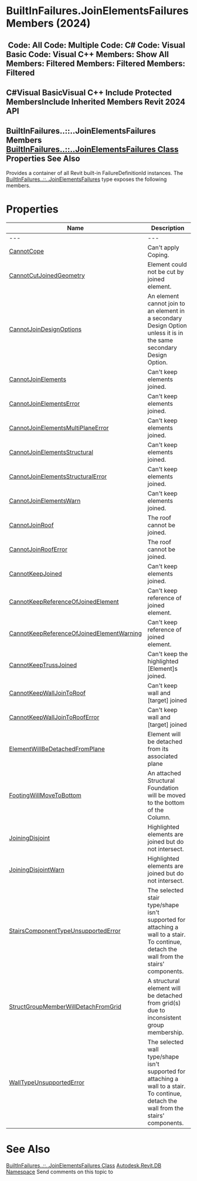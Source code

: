 # BuiltInFailures.JoinElementsFailures Members (2024)

﻿
 Code: All Code: Multiple Code: C# Code: Visual Basic Code: Visual C++  Members: Show All Members: Filtered Members: Filtered Members: Filtered   
---  
C#Visual BasicVisual C++
Include Protected MembersInclude Inherited Members
Revit 2024 API  
---  
BuiltInFailures..::..JoinElementsFailures Members  
[BuiltInFailures..::..JoinElementsFailures Class](2d7e4353-c24a-38d5-f3aa-3cbc2cb92698.md "BuiltInFailures.JoinElementsFailures Class") Properties See Also  
---  
Provides a container of all Revit built-in FailureDefinitionId instances.
The [BuiltInFailures..::..JoinElementsFailures](2d7e4353-c24a-38d5-f3aa-3cbc2cb92698.md "BuiltInFailures.JoinElementsFailures Class") type exposes the following members.
# Properties
| Name | Description |
| --- | --- |
| --- | --- | --- |
| [CannotCope](fa79d15f-4fdc-a3c6-a93a-1c95f9da1bdf.md "CannotCope Property") | Can't apply Coping. |
| [CannotCutJoinedGeometry](4c14e807-61ac-69bf-d6a7-6c4651b0f136.md "CannotCutJoinedGeometry Property") | Element could not be cut by joined element. |
| [CannotJoinDesignOptions](8f0e7335-c831-7bf8-f87c-01166ac8a93c.md "CannotJoinDesignOptions Property") | An element cannot join to an element in a secondary Design Option unless it is in the same secondary Design Option. |
| [CannotJoinElements](fdb603c0-d339-3693-1374-cefaa274aba2.md "CannotJoinElements Property") | Can't keep elements joined. |
| [CannotJoinElementsError](0d64e116-5fb4-ce3d-a30b-1ab6258aeea3.md "CannotJoinElementsError Property") | Can't keep elements joined. |
| [CannotJoinElementsMultiPlaneError](0d7d5708-4e83-4961-a7f3-bd1899072453.md "CannotJoinElementsMultiPlaneError Property") | Can't keep elements joined. |
| [CannotJoinElementsStructural](4e3b41ea-7231-b07a-0870-ea7742e6d67f.md "CannotJoinElementsStructural Property") | Can't keep elements joined. |
| [CannotJoinElementsStructuralError](7bfe838f-839c-3e53-c410-a0ca9c68b742.md "CannotJoinElementsStructuralError Property") | Can't keep elements joined. |
| [CannotJoinElementsWarn](98b22907-0e37-4fad-237e-6641e15c0aa7.md "CannotJoinElementsWarn Property") | Can't keep elements joined. |
| [CannotJoinRoof](347bb122-9f6c-ee90-edfb-7f43aaa4569f.md "CannotJoinRoof Property") | The roof cannot be joined. |
| [CannotJoinRoofError](9f5a54b2-59d4-d3b4-3b84-90a093e9f944.md "CannotJoinRoofError Property") | The roof cannot be joined. |
| [CannotKeepJoined](3a7df23f-f396-b7f7-5a14-28ebde0d42b7.md "CannotKeepJoined Property") | Can't keep elements joined. |
| [CannotKeepReferenceOfJoinedElement](fc8406bd-fa36-78cb-68e0-c9870198a6be.md "CannotKeepReferenceOfJoinedElement Property") | Can't keep reference of joined element. |
| [CannotKeepReferenceOfJoinedElementWarning](ed3be1e0-1816-9614-c47c-94d125366ef5.md "CannotKeepReferenceOfJoinedElementWarning Property") | Can't keep reference of joined element. |
| [CannotKeepTrussJoined](fd97ac9d-f94f-5fb0-2c33-415aaabf0de8.md "CannotKeepTrussJoined Property") | Can't keep the highlighted [Element]s joined. |
| [CannotKeepWallJoinToRoof](3e13b33f-4468-9c86-94c3-253faf272ae8.md "CannotKeepWallJoinToRoof Property") | Can't keep wall and [target] joined |
| [CannotKeepWallJoinToRoofError](c2a2b564-9afc-1bed-487c-fb1395db8a29.md "CannotKeepWallJoinToRoofError Property") | Can't keep wall and [target] joined |
| [ElementWillBeDetachedFromPlane](4950e9fe-eb9e-9c50-5cc8-b7407884f143.md "ElementWillBeDetachedFromPlane Property") | Element will be detached from its associated plane |
| [FootingWillMoveToBottom](dfb56eb2-d8e0-bbc9-c89e-ba206aa7eb22.md "FootingWillMoveToBottom Property") | An attached Structural Foundation will be moved to the bottom of the Column. |
| [JoiningDisjoint](c8a1377b-06cb-e713-2046-f88c8a03fbb9.md "JoiningDisjoint Property") | Highlighted elements are joined but do not intersect. |
| [JoiningDisjointWarn](79941f65-e2f5-519c-3ec7-3ca77188ab07.md "JoiningDisjointWarn Property") | Highlighted elements are joined but do not intersect. |
| [StairsComponentTypeUnsupportedError](434e6d0d-c6a4-8ddc-d88f-48d68a6c1269.md "StairsComponentTypeUnsupportedError Property") | The selected stair type/shape isn't supported for attaching a wall to a stair. To continue, detach the wall from the stairs' components. |
| [StructGroupMemberWillDetachFromGrid](948de625-d0cd-c614-1d2d-d681d8b33817.md "StructGroupMemberWillDetachFromGrid Property") | A structural element will be detached from grid(s) due to inconsistent group membership. |
| [WallTypeUnsupportedError](142a4322-3112-5746-854a-2e6287bc0f3c.md "WallTypeUnsupportedError Property") | The selected wall type/shape isn't supported for attaching a wall to a stair. To continue, detach the wall from the stairs' components. |

# See Also
[BuiltInFailures..::..JoinElementsFailures Class](2d7e4353-c24a-38d5-f3aa-3cbc2cb92698.md "BuiltInFailures.JoinElementsFailures Class")
[Autodesk.Revit.DB Namespace](87546ba7-461b-c646-cbb1-2cb8f5bff8b2.md "Autodesk.Revit.DB Namespace")
Send comments on this topic to 
